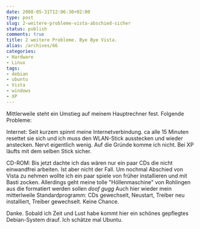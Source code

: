 ```yaml
---
date: 2008-05-31T12:06:30+02:00
type: post
slug: 2-weitere-probleme-vista-abschied-sicher
status: publish
comments: true
title: 2 weitere Probleme. Bye Bye Vista.
alias: /archives/66
categories:
- Hardware
- Linux
tags:
- debian
- ubuntu
- Vista
- windows
- XP
---
```


Mittlerweile steht ein Umstieg auf meinem Hauptrechner fest. Folgende Probleme:

Internet: Seit kurzem spinnt meine Internetverbindung. ca alle 15 Minuten resettet sie sich und ich muss den WLAN-Stick ausstecken und wieder anstecken. Nervt eigentlich wenig. Auf die Gründe komme ich nicht. Bei XP läufts mit dem selben Stick sicher.

CD-ROM: Bis jetzt dachte ich das wären nur ein paar CDs die nicht einwandfrei arbeiten. Ist aber nicht der Fall. Um nochmal Abschied von Vista zu nehmen wollte ich ein paar spiele von früher installieren und mit Basti zocken. Allerdings geht meine tolle "Höllenmaschine" von Rohlingen aus die formatiert werden sollen *doof gugg* Auch hier wieder mein mitterlweile Standardprogramm: CDs gewechselt, Neustart, Treiber neu installiert, Treiber gewechselt. Keine Chance.

Danke. Sobald ich Zeit und Lust habe kommt hier ein schönes gepflegtes Debian-System drauf. Ich schätze mal Ubuntu.
